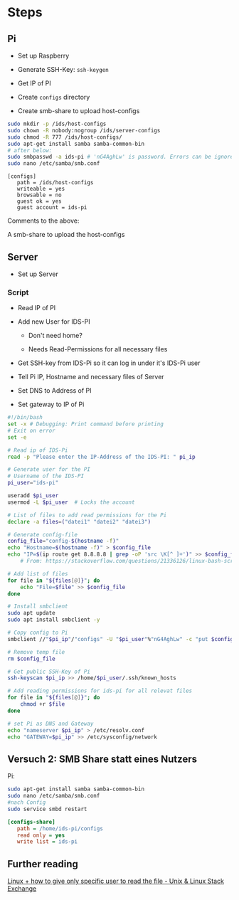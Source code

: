 # Steps

## Pi

- Set up Raspberry

- Generate SSH-Key: `ssh-keygen`

- Get IP of PI

- Create `configs` directory

- Create smb-share to upload host-configs

```bash
sudo mkdir -p /ids/host-configs
sudo chown -R nobody:nogroup /ids/server-configs
sudo chmod -R 777 /ids/host-configs/
sudo apt-get install samba samba-common-bin
# after below:
sudo smbpasswd -a ids-pi # 'nG4AghLw' is password. Errors can be ignored
sudo nano /etc/samba/smb.conf
```

```text
[configs]
   path = /ids/host-configs
   writeable = yes
   browsable = no
   guest ok = yes
   guest account = ids-pi
```

Comments to the above:

A smb-share to upload the host-configs

## Server

- Set up Server

### Script

- Read IP of PI

- Add new User for IDS-PI
  
  - Don't need home?
  
  - Needs Read-Permissions for all necessary files

- Get SSH-key from IDS-Pi so it can log in under it's IDS-Pi user

- Tell Pi IP, Hostname and necessary files of Server

- Set DNS to Address of PI

- Set gateway to IP of Pi

```bash
#!/bin/bash
set -x # Debugging: Print command before printing
# Exit on error
set -e

# Read ip of IDS-Pi
read -p "Please enter the IP-Address of the IDS-PI: " pi_ip

# Generate user for the PI
# Username of the IDS-PI
pi_user="ids-pi"

useradd $pi_user
usermod -L $pi_user  # Locks the account

# List of files to add read permissions for the Pi
declare -a files=("datei1" "datei2" "datei3")

# Generate config-file
config_file="config-$(hostname -f)"
echo "Hostname=$(hostname -f)" > $config_file
echo "IP=$(ip route get 8.8.8.8 | grep -oP 'src \K[^ ]+')" >> $config_file # IP Address, used to connect to the Internet
    # From: https://stackoverflow.com/questions/21336126/linux-bash-script-to-extract-ip-address

# Add list of files
for file in "${files[@]}"; do
    echo "File=$file" >> $config_file
done

# Install smbclient
sudo apt update
sudo apt install smbclient -y

# Copy config to Pi
smbclient //"$pi_ip"/"configs" -U "$pi_user"%"nG4AghLw" -c "put $config_file"

# Remove temp file
rm $config_file

# Get public SSH-Key of Pi
ssh-keyscan $pi_ip >> /home/$pi_user/.ssh/known_hosts

# Add reading permissions for ids-pi for all relevat files
for file in "${files[@]}"; do
    chmod +r $file
done

# set Pi as DNS and Gateway
echo "nameserver $pi_ip" > /etc/resolv.conf
echo "GATEWAY=$pi_ip" >> /etc/sysconfig/network
```

## Versuch 2: SMB Share statt eines Nutzers

Pi:

```bash
sudo apt-get install samba samba-common-bin
sudo nano /etc/samba/smb.conf
#nach Config
sudo service smbd restart
```

```ini
[configs-share]
   path = /home/ids-pi/configs
   read only = yes
   write list = ids-pi
```
## Further reading
[Linux + how to give only specific user to read the file - Unix & Linux Stack Exchange](https://unix.stackexchange.com/questions/401207/linux-how-to-give-only-specific-user-to-read-the-file)
